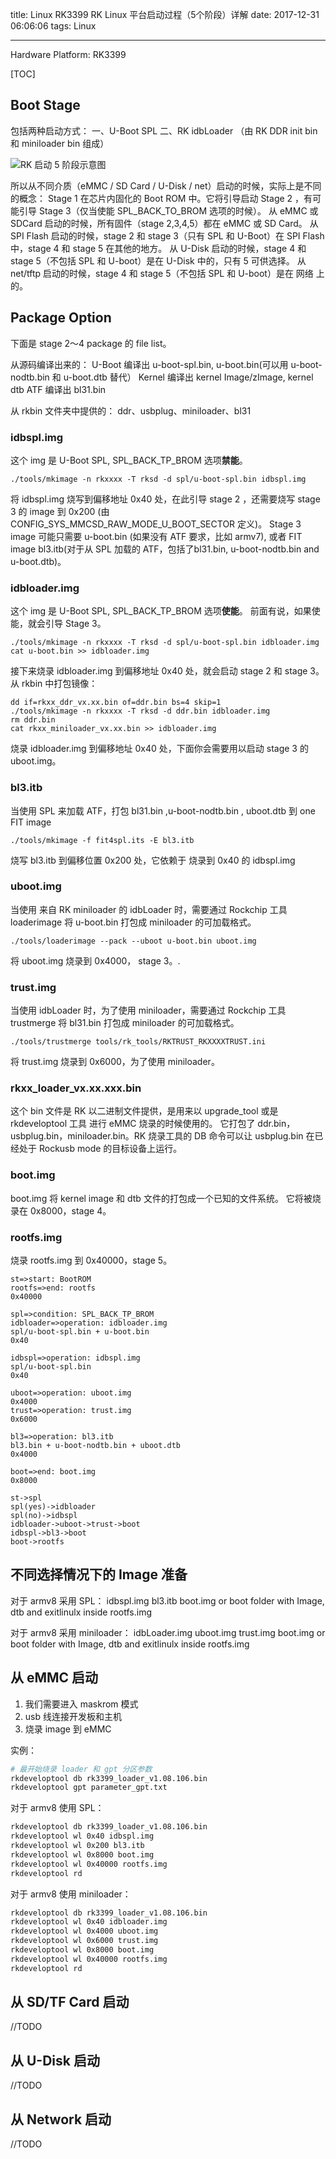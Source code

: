 title: Linux RK3399 RK Linux 平台启动过程（5个阶段）详解
date: 2017-12-31 06:06:06
tags:  Linux

---
Hardware Platform: RK3399

[TOC]

## Boot Stage
包括两种启动方式：
一、U-Boot SPL
二、RK idbLoader （由 RK DDR init bin 和 miniloader bin 组成）

![RK 启动 5 阶段示意图][1]


  所以从不同介质（eMMC / SD Card / U-Disk / net）启动的时候，实际上是不同的概念：
 Stage 1 在芯片内固化的 Boot ROM 中。它将引导启动 Stage 2 ，有可能引导 Stage 3（仅当使能 SPL_BACK_TO_BROM 选项的时候）。
 从 eMMC 或 SDCard 启动的时候，所有固件（stage 2,3,4,5）都在 eMMC 或 SD Card。
 从 SPI Flash 启动的时候，stage 2 和 stage 3（只有 SPL 和 U-Boot）在 SPI Flash 中，stage 4 和 stage 5 在其他的地方。
 从 U-Disk 启动的时候，stage 4 和 stage 5（不包括 SPL 和 U-boot）是在 U-Disk 中的，只有 5 可供选择。
 从 net/tftp 启动的时候，stage 4 和 stage 5（不包括 SPL 和 U-boot）是在 网络 上的。

 ## Package Option
 下面是 stage 2～4 package 的 file list。

 从源码编译出来的：
 U-Boot 编译出 u-boot-spl.bin, u-boot.bin(可以用 u-boot-nodtb.bin 和 u-boot.dtb 替代）
 Kernel 编译出 kernel Image/zImage, kernel dtb
 ATF 编译出 bl31.bin

 从 rkbin 文件夹中提供的：
 ddr、usbplug、miniloader、bl31

### idbspl.img
这个 img 是 U-Boot SPL, SPL_BACK_TP_BROM 选项**禁能**。
```
./tools/mkimage -n rkxxxx -T rksd -d spl/u-boot-spl.bin idbspl.img
```
将 idbspl.img 烧写到偏移地址 0x40 处，在此引导 stage 2 ，还需要烧写 stage 3  的 image 到 0x200  (由 CONFIG_SYS_MMCSD_RAW_MODE_U_BOOT_SECTOR 定义)。
Stage 3 image 可能只需要 u-boot.bin (如果没有 ATF 要求，比如 armv7), 或者 FIT image bl3.itb(对于从 SPL 加载的 ATF，包括了bl31.bin, u-boot-nodtb.bin and u-boot.dtb)。


### idbloader.img
这个 img 是 U-Boot SPL, SPL_BACK_TP_BROM 选项**使能**。
前面有说，如果使能，就会引导 Stage 3。
```
./tools/mkimage -n rkxxxx -T rksd -d spl/u-boot-spl.bin idbloader.img
cat u-boot.bin >> idbloader.img
```
接下来烧录  idbloader.img 到偏移地址 0x40 处，就会启动 stage 2 和 stage 3。
从 rkbin 中打包镜像：
```
dd if=rkxx_ddr_vx.xx.bin of=ddr.bin bs=4 skip=1
./tools/mkimage -n rkxxxx -T rksd -d ddr.bin idbloader.img
rm ddr.bin
cat rkxx_miniloader_vx.xx.bin >> idbloader.img
```
烧录 idbloader.img 到偏移地址 0x40 处，下面你会需要用以启动 stage 3 的 uboot.img。

### bl3.itb
当使用 SPL 来加载 ATF，打包 bl31.bin ,u-boot-nodtb.bin , uboot.dtb 到 one FIT image
```
./tools/mkimage -f fit4spl.its -E bl3.itb
```
烧写 bl3.itb 到偏移位置 0x200 处，它依赖于 烧录到 0x40 的 idbspl.img

### uboot.img
当使用 来自 RK miniloader 的  idbLoader 时，需要通过 Rockchip 工具 loaderimage 将 u-boot.bin 打包成 miniloader 的可加载格式。
```
./tools/loaderimage --pack --uboot u-boot.bin uboot.img
```
将 uboot.img 烧录到 0x4000， stage 3。.

### trust.img
当使用 idbLoader 时，为了使用 miniloader，需要通过 Rockchip 工具 trustmerge 将  bl31.bin 打包成 miniloader 的可加载格式。
```
./tools/trustmerge tools/rk_tools/RKTRUST_RKXXXXTRUST.ini
```
将 trust.img 烧录到 0x6000，为了使用 miniloader。

### rkxx_loader_vx.xx.xxx.bin
这个 bin 文件是 RK 以二进制文件提供，是用来以 upgrade_tool 或是 rkdeveloptool 工具 进行 eMMC 烧录的时候使用的。
它打包了 ddr.bin，usbplug.bin，miniloader.bin。RK 烧录工具的 DB 命令可以让 usbplug.bin 在已经处于 Rockusb mode 的目标设备上运行。

### boot.img
boot.img 将  kernel image 和 dtb 文件的打包成一个已知的文件系统。
它将被烧录在 0x8000，stage 4。

### rootfs.img
烧录 rootfs.img 到 0x40000，stage 5。


```flow
st=>start: BootROM
rootfs=>end: rootfs
0x40000

spl=>condition: SPL_BACK_TP_BROM
idbloader=>operation: idbloader.img
spl/u-boot-spl.bin + u-boot.bin
0x40

idbspl=>operation: idbspl.img
spl/u-boot-spl.bin
0x40

uboot=>operation: uboot.img
0x4000
trust=>operation: trust.img
0x6000

bl3=>operation: bl3.itb
bl3.bin + u-boot-nodtb.bin + uboot.dtb
0x4000

boot=>end: boot.img
0x8000

st->spl
spl(yes)->idbloader
spl(no)->idbspl
idbloader->uboot->trust->boot
idbspl->bl3->boot
boot->rootfs
```

## 不同选择情况下的 Image 准备
对于 armv8 采用 SPL：
idbspl.img
bl3.itb
boot.img or boot folder with Image, dtb and exitlinulx inside
rootfs.img

对于 armv8 采用 miniloader：
idbLoader.img
uboot.img
trust.img
boot.img or boot folder with Image, dtb and exitlinulx inside
rootfs.img

## 从 eMMC 启动
1. 我们需要进入 maskrom 模式
2. usb 线连接开发板和主机
3. 烧录 image 到 eMMC

实例：
```bash
# 最开始烧录 loader 和 gpt 分区参数
rkdeveloptool db rk3399_loader_v1.08.106.bin
rkdeveloptool gpt parameter_gpt.txt
```
对于 armv8 使用 SPL：
```bash
rkdeveloptool db rk3399_loader_v1.08.106.bin
rkdeveloptool wl 0x40 idbspl.img
rkdeveloptool wl 0x200 bl3.itb
rkdeveloptool wl 0x8000 boot.img
rkdeveloptool wl 0x40000 rootfs.img
rkdeveloptool rd
```

对于 armv8 使用 miniloader：
```bash
rkdeveloptool db rk3399_loader_v1.08.106.bin
rkdeveloptool wl 0x40 idbloader.img
rkdeveloptool wl 0x4000 uboot.img
rkdeveloptool wl 0x6000 trust.img
rkdeveloptool wl 0x8000 boot.img
rkdeveloptool wl 0x40000 rootfs.img
rkdeveloptool rd
```

## 从 SD/TF Card 启动
//TODO

## 从 U-Disk 启动
//TODO

## 从 Network 启动
//TODO


[1]: http://wx4.sinaimg.cn/large/ba061518ly1ff191zccg6j20o10bnabh.jpg "RK 启动阶段示意图"
